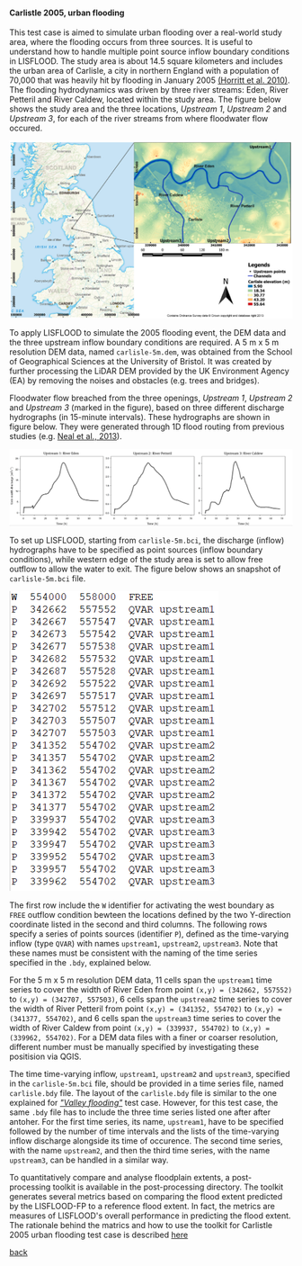 #### Carlistle 2005, urban flooding

This test case is aimed to simulate urban flooding over a real-world study area, where the flooding occurs from three sources. It is useful to understand how to handle multiple point source inflow boundary conditions in LISFLOOD. The study area is about 14.5 square kilometers and includes the urban area of Carlisle, a city in northern England with a population of 70,000 that was heavily hit by flooding in January 2005 [(Horritt et al. 2010)](https://www.icevirtuallibrary.com/doi/pdf/10.1680/wama.2010.163.6.273). The flooding hydrodynamics was driven by three river streams: Eden, River Petteril and River Caldew, located within the study area. The figure below shows the study area and the three locations, *Upstream 1*, *Upstream 2* and *Upstream 3*, for each of the river streams from where floodwater flow occured.   

![Image](/Figures/carl_1.PNG)

To apply LISFLOOD to simulate the 2005 flooding event, the DEM data and the three upstream inflow boundary conditions are required. A 5 m x 5 m resolution DEM data, named `carlisle-5m.dem`, was obtained from the School of Geographical Sciences at the University of Bristol. It was created by further processing the LiDAR DEM provided by the UK Environment Agency (EA) by removing the noises and obstacles (e.g. trees and bridges). 

Floodwater flow breached from the three openings, *Upstream 1*, *Upstream 2* and *Upstream 3* (marked in the figure), based on three different discharge hydrographs (in 15-minute intervals). These hydrographs are shown in figure below. They were generated through 1D flood routing from previous studies (e.g. [Neal et al., 2013](https://onlinelibrary.wiley.com/doi/10.1002/hyp.9572)).

![Image](/Figures/carl_2.PNG)

To set up LISFLOOD, starting from `carlisle-5m.bci`, the discharge (inflow) hydrographs have to be specified as point sources (inflow boundary conditions), while western edge of the study area is set to allow free outflow to allow the water to exit. The figure below shows an snapshot of `carlisle-5m.bci` file.

![Image](/Figures/carl_3.PNG)

The first row include the `W` identifier for activating the west boundary as `FREE` outflow condition bewteen the locations defined by the two Y-direction coordinate listed in the second and third columns. The following rows specify a series of points sources (identifier `P`), defined as the time-varying inflow (type `QVAR`) with names `upstream1`, `upstream2`, `upstream3`. Note that these names must be consistent with the naming of the time series specified in the `.bdy`, explained below. 

For the 5 m x 5 m resolution DEM data, 11 cells span the `upstream1` time series to cover the width of River Eden from point `(x,y) = (342662, 557552)` to `(x,y) = (342707, 557503)`, 6 cells span the `upstream2` time series to cover the width of River Petteril from point `(x,y) = (341352, 554702)` to `(x,y) = (341377, 554702)`, and 6 cells span the `upstream3` time series to cover the width of River Caldew from point `(x,y) = (339937, 554702)` to `(x,y) = (339962, 554702)`. For a DEM data files with a finer or coarser resolution, different number must be manually specified by investigating these positision via QGIS.  

The time time-varying inflow, `upstream1`, `upstream2` and `upstream3`, specified in the `carlisle-5m.bci` file, should be provided in a time series file, named `carlisle.bdy` file. The layout of the `carlisle.bdy` file is similar to the one explained for [*"Valley flooding"*](/EnvAcy5.md) test case. However, for this test case, the same `.bdy` file has to include the three time series listed one after after antoher. For the first time series, its name, `upstream1`, have to be specified followed by the number of time intervals and the lists of the time-varying inflow discharge alongside its time of occurence. The second time series, with the name `upstream2`, and then the third time series, with the name `upstream3`, can be handled in a similar way. 


To quantitatively compare and analyse floodplain extents, a post-processing toolkit is available in the post-processing directory. The toolkit generates several metrics based on comparing the flood extent predicted by the LISFLOOD-FP to a reference flood extent. In fact, the metrics are measures of LISFLOOD's overall performance in predicting the flood extent. The rationale behind the matrics and how to use the toolkit for Carlistle 2005 urban flooding test case is described [here](/metrics.md)


[back](/LISFLOOD8.0.md)

